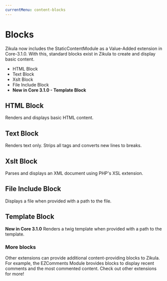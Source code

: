 ```yaml
---
currentMenu: content-blocks
---
```

# Blocks
Zikula now includes the StaticContentModule as a Value-Added extension in Core-3.1.0.
With this, standard blocks exist in Zikula to create and display basic content.
 - HTML Block
 - Text Block
 - Xslt Block
 - File Include Block
 - **New in Core 3.1.0 - Template Block**

## HTML Block
Renders and displays basic HTML content.

## Text Block
Renders text only. Strips all tags and converts new lines to breaks.

## Xslt Block
Parses and displays an XML document using PHP's XSL extension.

## File Include Block
Displays a file when provided with a path to the file.

## Template Block
**New in Core 3.1.0**
Renders a twig template when provided with a path to the template.

### More blocks
Other extensions can provide additional content-providing blocks to Zikula. For example, the EZComments Module
brovides blocks to display recent comments and the most commented content. Check out other extensions for more!
